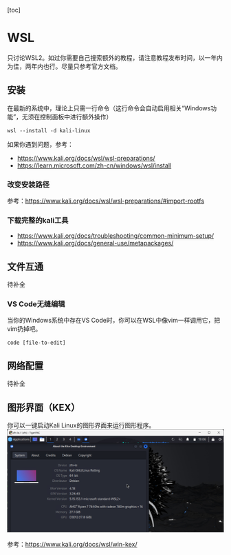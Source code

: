 [toc]
# WSL
只讨论WSL2。如过你需要自己搜索额外的教程，请注意教程发布时间，以一年内为佳，两年内也行。尽量只参考官方文档。

## 安装
在最新的系统中，理论上只需一行命令（这行命令会自动启用相关“Windows功能”，无须在控制面板中进行额外操作）  
```
wsl --install -d kali-linux
```
如果你遇到问题，参考：
- <https://www.kali.org/docs/wsl/wsl-preparations/>
- <https://learn.microsoft.com/zh-cn/windows/wsl/install>

### 改变安装路径
<!--TODO: 来个人翻译成中文-->
参考：<https://www.kali.org/docs/wsl/wsl-preparations/#import-rootfs>

### 下载完整的kali工具
<!--TODO: 来个人翻译成中文-->
- <https://www.kali.org/docs/troubleshooting/common-minimum-setup/>
- <https://www.kali.org/docs/general-use/metapackages/>

## 文件互通
待补全

### VS Code无缝编辑
当你的Windows系统中存在VS Code时，你可以在WSL中像vim一样调用它，把vim扔掉吧。
```
code [file-to-edit]
```

## 网络配置
待补全

## 图形界面（KEX）
<!--TODO: 来个人翻译成中文-->
你可以一键启动Kali Linux的图形界面来运行图形程序。  
![kex](./kex.png)  

参考：<https://www.kali.org/docs/wsl/win-kex/>  
